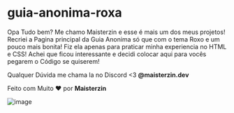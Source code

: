 # guia-anonima-roxa
Opa Tudo bem? Me chamo Maisterzin e esse é mais um dos meus projetos! Recriei a Pagina principal da Guia Anonima só que com o tema Roxo e um pouco mais bonita!
Fiz ela apenas para praticar minha experiencia no HTML e CSS! Achei que ficou interessante e decidi colocar aqui para vocês pegarem o Código se quiserem!

Qualquer Dúvida me chama la no Discord <3 <b>@maisterzin.dev</b>

Feito com Muito ❤️ por <b>Maisterzin</b>

![image](https://user-images.githubusercontent.com/88456936/213947207-43e984ff-75a9-4217-8367-d90d5bcd3f22.png)
